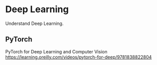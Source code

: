 # Deep Learning
Understand Deep Learning.

## PyTorch
PyTorch for Deep Learning and Computer Vision
https://learning.oreilly.com/videos/pytorch-for-deep/9781838822804